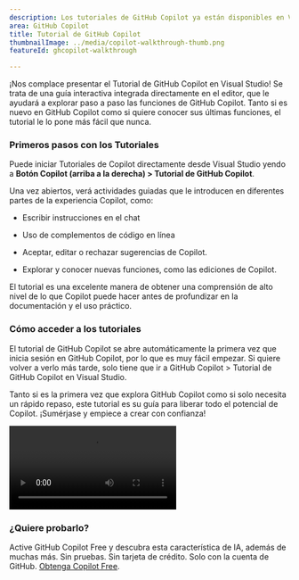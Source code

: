 ```yaml
---
description: Los tutoriales de GitHub Copilot ya están disponibles en Visual Studio para ayudarle a ponerse en marcha rápidamente. Los tutoriales le guiarán en el uso de las principales funciones de Copilot directamente en su editor.
area: GitHub Copilot
title: Tutorial de GitHub Copilot
thumbnailImage: ../media/copilot-walkthrough-thumb.png
featureId: ghcopilot-walkthrough

---
```



¡Nos complace presentar el Tutorial de GitHub Copilot en Visual Studio! Se trata de una guía interactiva integrada directamente en el editor, que le ayudará a explorar paso a paso las funciones de GitHub Copilot. Tanto si es nuevo en GitHub Copilot como si quiere conocer sus últimas funciones, el tutorial le lo pone más fácil que nunca.

### Primeros pasos con los Tutoriales
Puede iniciar Tutoriales de Copilot directamente desde Visual Studio yendo a **Botón Copilot (arriba a la derecha) > Tutorial de GitHub Copilot**.

Una vez abiertos, verá actividades guiadas que le introducen en diferentes partes de la experiencia Copilot, como:

* Escribir instrucciones en el chat

* Uso de complementos de código en línea

* Aceptar, editar o rechazar sugerencias de Copilot.

* Explorar y conocer nuevas funciones, como las ediciones de Copilot.

El tutorial es una excelente manera de obtener una comprensión de alto nivel de lo que Copilot puede hacer antes de profundizar en la documentación y el uso práctico.

### Cómo acceder a los tutoriales
El tutorial de GitHub Copilot se abre automáticamente la primera vez que inicia sesión en GitHub Copilot, por lo que es muy fácil empezar. Si quiere volver a verlo más tarde, solo tiene que ir a GitHub Copilot > Tutorial de GitHub Copilot en Visual Studio.

Tanto si es la primera vez que explora GitHub Copilot como si solo necesita un rápido repaso, este tutorial es su guía para liberar todo el potencial de Copilot. ¡Sumérjase y empiece a crear con confianza!

![Tutorial](../media/walkthroughsvideo.mp4)

### ¿Quiere probarlo?
Active GitHub Copilot Free y descubra esta característica de IA, además de muchas más.
Sin pruebas. Sin tarjeta de crédito. Solo con la cuenta de GitHub. [Obtenga Copilot Free](https://github.com/settings/copilot).
